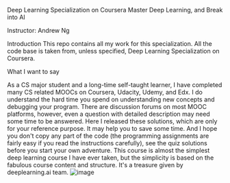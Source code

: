 Deep Learning Specialization on Coursera
Master Deep Learning, and Break into AI

Instructor: Andrew Ng

Introduction
This repo contains all my work for this specialization. All the code base is taken from, unless specified, Deep Learning Specialization on Coursera.

What I want to say

As a CS major student and a long-time self-taught learner, I have completed many CS related MOOCs on Coursera, Udacity, Udemy, and Edx. I do understand the hard time you spend on understanding new concepts and debugging your program. There are discussion forums on most MOOC platforms, however, even a question with detailed description may need some time to be answered. Here I released these solutions, which are only for your reference purpose. It may help you to save some time. And I hope you don't copy any part of the code (the programming assignments are fairly easy if you read the instructions carefully), see the quiz solutions before you start your own adventure. This course is almost the simplest deep learning course I have ever taken, but the simplicity is based on the fabulous course content and structure. It's a treasure given by deeplearning.ai team.
![image](https://github.com/user-attachments/assets/b4d440a8-32b0-4e19-a86c-836113021d0a)
